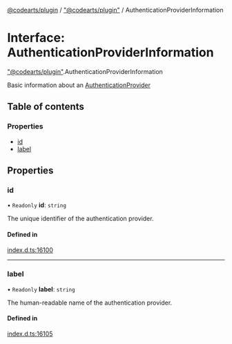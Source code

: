 [@codearts/plugin](../README.md) / ["@codearts/plugin"](../modules/_codearts_plugin_.md) / AuthenticationProviderInformation

# Interface: AuthenticationProviderInformation

["@codearts/plugin"](../modules/_codearts_plugin_.md).AuthenticationProviderInformation

Basic information about an [AuthenticationProvider](codearts_plugin_.AuthenticationProvider.md)

## Table of contents

### Properties

- [id](codearts_plugin_.AuthenticationProviderInformation.md#id)
- [label](codearts_plugin_.AuthenticationProviderInformation.md#label)

## Properties

### id

• `Readonly` **id**: `string`

The unique identifier of the authentication provider.

#### Defined in

[index.d.ts:16100](https://github.com/xyz-fish/cloudide-plugin-api/blob/9927cd6/index.d.ts#L16100)

___

### label

• `Readonly` **label**: `string`

The human-readable name of the authentication provider.

#### Defined in

[index.d.ts:16105](https://github.com/xyz-fish/cloudide-plugin-api/blob/9927cd6/index.d.ts#L16105)
